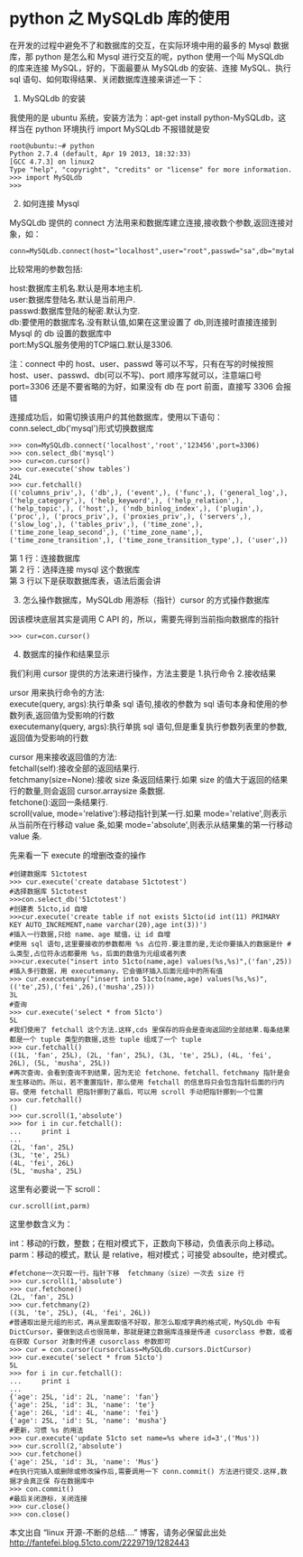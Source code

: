 # python 之 MySQLdb 库的使用

在开发的过程中避免不了和数据库的交互，在实际环境中用的最多的 Mysql 数据库，那 python 是怎么和 Mysql 进行交互的呢，python 使用一个叫 MySQLdb 的库来连接 MySQL，好的，下面最要从 MySQLdb 的安装、连接 MySQL、执行 sql 语句、如何取得结果、关闭数据库连接来讲述一下：

1. MySQLdb 的安装

我使用的是 ubuntu 系统，安装方法为：apt-get install python-MySQLdb，这样当在 python 环境执行 import MySQLdb 不报错就是安

```
root@ubuntu:~# python
Python 2.7.4 (default, Apr 19 2013, 18:32:33)
[GCC 4.7.3] on linux2
Type "help", "copyright", "credits" or "license" for more information.
>>> import MySQLdb
>>>
```

2. 如何连接 Mysql

MySQLdb 提供的 connect 方法用来和数据库建立连接,接收数个参数,返回连接对象，如：

```
conn=MySQLdb.connect(host="localhost",user="root",passwd="sa",db="mytable",port=3306)
```

比较常用的参数包括:

host:数据库主机名.默认是用本地主机.  
user:数据库登陆名.默认是当前用户.  
passwd:数据库登陆的秘密.默认为空.  
db:要使用的数据库名.没有默认值,如果在这里设置了 db,则连接时直接连接到 Mysql 的 db 设置的数据库中  
port:MySQL服务使用的TCP端口.默认是3306.  

注：connect 中的 host、user、passwd 等可以不写，只有在写的时候按照 host、user、passwd、db(可以不写)、port 顺序写就可以，注意端口号 port=3306 还是不要省略的为好，如果没有 db 在 port 前面，直接写 3306 会报错

连接成功后，如需切换该用户的其他数据库，使用以下语句：conn.select_db('mysql')形式切换数据库

```
>>> con=MySQLdb.connect('localhost','root','123456',port=3306)
>>> con.select_db('mysql')
>>> cur=con.cursor()
>>> cur.execute('show tables')
24L
>>> cur.fetchall()
(('columns_priv',), ('db',), ('event',), ('func',), ('general_log',), ('help_category',), ('help_keyword',), ('help_relation',), ('help_topic',), ('host',), ('ndb_binlog_index',), ('plugin',), ('proc',), ('procs_priv',), ('proxies_priv',), ('servers',), ('slow_log',), ('tables_priv',), ('time_zone',), ('time_zone_leap_second',), ('time_zone_name',), ('time_zone_transition',), ('time_zone_transition_type',), ('user',))
```

第 1 行：连接数据库     
第 2 行：选择连接 mysql 这个数据库    
第 3 行以下是获取数据库表，语法后面会讲  

3. 怎么操作数据库，MySQLdb 用游标（指针）cursor 的方式操作数据库

因该模块底层其实是调用 C API 的，所以，需要先得到当前指向数据库的指针

```
>>> cur=con.cursor()
```

4. 数据库的操作和结果显示

我们利用 cursor 提供的方法来进行操作，方法主要是 1.执行命令 2.接收结果

ursor 用来执行命令的方法:  
execute(query, args):执行单条 sql 语句,接收的参数为 sql 语句本身和使用的参数列表,返回值为受影响的行数  
executemany(query, args):执行单挑 sql 语句,但是重复执行参数列表里的参数,返回值为受影响的行数

cursor 用来接收返回值的方法:  
fetchall(self):接收全部的返回结果行.  
fetchmany(size=None):接收 size 条返回结果行.如果 size 的值大于返回的结果行的数量,则会返回 cursor.arraysize 条数据.  
fetchone():返回一条结果行.  
scroll(value, mode='relative'):移动指针到某一行.如果 mode='relative',则表示从当前所在行移动 value 条,如果 mode='absolute',则表示从结果集的第一行移动 value 条.  

先来看一下 execute 的增删改查的操作

```
#创建数据库 51ctotest
>>> cur.execute('create database 51ctotest')
#选择数据库 51ctotest
>>>con.select_db('51ctotest')
#创建表 51cto,id 自增
>>>cur.execute('create table if not exists 51cto(id int(11) PRIMARY KEY AUTO_INCREMENT,name varchar(20),age int(3))')
#插入一行数据,只给 name、age 赋值，让 id 自增
#使用 sql 语句,这里要接收的参数都用 %s 占位符.要注意的是,无论你要插入的数据是什 # 么类型,占位符永远都要用 %s，后面的数值为元组或者列表
>>>cur.execute("insert into 51cto(name,age) values(%s,%s)",('fan',25))
#插入多行数据，用 executemany，它会循环插入后面元组中的所有值
>>> cur.executemany("insert into 51cto(name,age) values(%s,%s)",(('te',25),('fei',26),('musha',25)))
3L
#查询
>>> cur.execute('select * from 51cto')
5L
#我们使用了 fetchall 这个方法.这样,cds 里保存的将会是查询返回的全部结果.每条结果都是一个 tuple 类型的数据,这些 tuple 组成了一个 tuple
>>> cur.fetchall()
((1L, 'fan', 25L), (2L, 'fan', 25L), (3L, 'te', 25L), (4L, 'fei', 26L), (5L, 'musha', 25L))
#再次查询，会看到查询不到结果，因为无论 fetchone、fetchall、fetchmany 指针是会发生移动的。所以，若不重置指针，那么使用 fetchall 的信息将只会包含指针后面的行内容。使用 fetchall 把指针挪到了最后，可以用 scroll 手动把指针挪到一个位置
>>> cur.fetchall()      
()
>>> cur.scroll(1,'absolute')
>>> for i in cur.fetchall():
...     print i         
...
(2L, 'fan', 25L)
(3L, 'te', 25L)
(4L, 'fei', 26L)
(5L, 'musha', 25L)
```

这里有必要说一下 scroll：

```
cur.scroll(int,parm)
```

这里参数含义为：

int：移动的行数，整数；在相对模式下，正数向下移动，负值表示向上移动。  
parm：移动的模式，默认 是 relative，相对模式；可接受 absoulte，绝对模式。  

```
#fetchone一次只取一行，指针下移  fetchmany（size）一次去 size 行
>>> cur.scroll(1,'absolute')
>>> cur.fetchone()
(2L, 'fan', 25L)
>>> cur.fetchmany(2)
((3L, 'te', 25L), (4L, 'fei', 26L))
#普通取出是元组的形式，再从里面取值不好取，那怎么取成字典的格式呢，MySQLdb 中有 DictCursor，要做到这点也很简单，那就是建立数据库连接是传递 cusorclass 参数，或者在获取 Cursor 对象时传递 cusorclass 参数即可
>>> cur = con.cursor(cursorclass=MySQLdb.cursors.DictCursor) 
>>> cur.execute('select * from 51cto')
5L
>>> for i in cur.fetchall():
...     print i
...
{'age': 25L, 'id': 2L, 'name': 'fan'}
{'age': 25L, 'id': 3L, 'name': 'te'}
{'age': 26L, 'id': 4L, 'name': 'fei'}
{'age': 25L, 'id': 5L, 'name': 'musha'}
#更新，习惯 %s 的用法
>>> cur.execute('update 51cto set name=%s where id=3',('Mus'))
>>> cur.scroll(2,'absolute')
>>> cur.fetchone()       
{'age': 25L, 'id': 3L, 'name': 'Mus'}
#在执行完插入或删除或修改操作后,需要调用一下 conn.commit() 方法进行提交.这样,数据才会真正保 存在数据库中
>>> con.commit()
#最后关闭游标，关闭连接
>>> cur.close()
>>> con.close()
```

本文出自 “linux 开源-不断的总结....” 博客，请务必保留此出处 <http://fantefei.blog.51cto.com/2229719/1282443>
